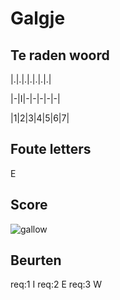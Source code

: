 # Galgje

## Te raden woord

|.|.|.|.|.|.|.|

|-|I|-|-|-|-|-|

|1|2|3|4|5|6|7|


## Foute letters
E

## Score
![gallow](./images/2.png)

## Beurten
req:1 I
req:2 E
req:3 W